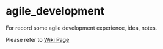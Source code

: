 # agile_development

For record some agile development experience, idea, notes.  

Please refer to [Wiki Page](https://github.com/jimrock/agile_development/wiki)
